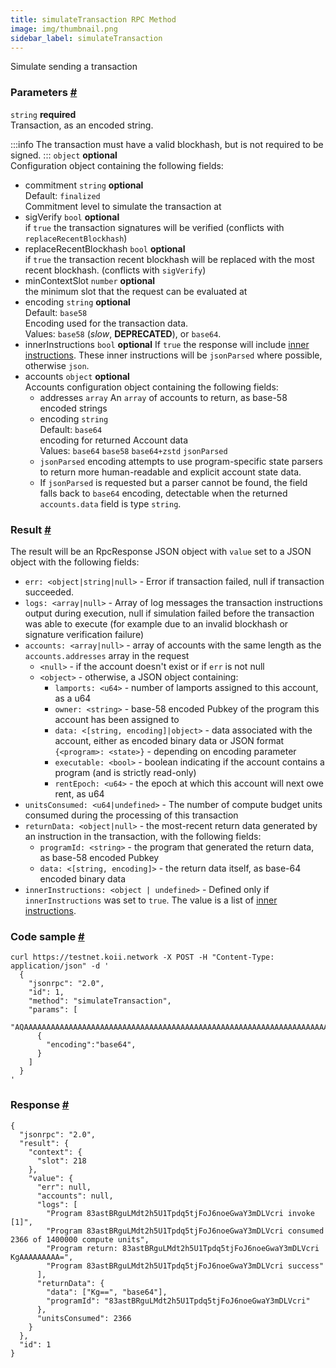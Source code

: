 ```yaml
--- 
title: simulateTransaction RPC Method 
image: img/thumbnail.png 
sidebar_label: simulateTransaction
---  
```

Simulate sending a transaction

### Parameters [#](#parameters)
`string` **required**  
Transaction, as an encoded string.

:::info
The transaction must have a valid blockhash, but is not required to be signed.
:::
`object` **optional**  
Configuration object containing the following fields:
- commitment `string` **optional**  
Default: `finalized`  
Commitment level to simulate the transaction at
- sigVerify `bool` **optional**  
if `true` the transaction signatures will be verified (conflicts with `replaceRecentBlockhash`)  
- replaceRecentBlockhash `bool` **optional**  
if `true` the transaction recent blockhash will be replaced with the most recent blockhash. (conflicts with `sigVerify`)
- minContextSlot `number` **optional**  
the minimum slot that the request can be evaluated at
- encoding `string` **optional**  
Default: `base58`  
Encoding used for the transaction data.   
Values: `base58` (_slow_, **DEPRECATED**), or `base64`.  
- innerInstructions `bool` **optional** 
If `true` the response will include [inner instructions](/develop/rpcapi/json-structures#inner-instructions). These inner instructions will be `jsonParsed` where possible, otherwise `json`.  
- accounts `object` **optional**  
Accounts configuration object containing the following fields:  
  - addresses `array`
  An `array` of accounts to return, as base-58 encoded strings  
  - encoding `string`  
  Default: `base64`  
  encoding for returned Account data  
  Values: `base64` `base58` `base64+zstd` `jsonParsed`  
  - `jsonParsed` encoding attempts to use program-specific state parsers to return more human-readable and explicit account state data.  
  - If `jsonParsed` is requested but a parser cannot be found, the field falls back to `base64` encoding, detectable when the returned `accounts.data` field is type `string`.  

### Result [#](#result)

The result will be an RpcResponse JSON object with `value` set to a JSON object with the following fields:

*   `err: <object|string|null>` - Error if transaction failed, null if transaction succeeded. 
*   `logs: <array|null>` - Array of log messages the transaction instructions output during execution, null if simulation failed before the transaction was able to execute (for example due to an invalid blockhash or signature verification failure)
*   `accounts: <array|null>` - array of accounts with the same length as the `accounts.addresses` array in the request
    *   `<null>` - if the account doesn't exist or if `err` is not null
    *   `<object>` - otherwise, a JSON object containing:
        *   `lamports: <u64>` - number of lamports assigned to this account, as a u64
        *   `owner: <string>` - base-58 encoded Pubkey of the program this account has been assigned to
        *   `data: <[string, encoding]|object>` - data associated with the account, either as encoded binary data or JSON format `{<program>: <state>}` - depending on encoding parameter
        *   `executable: <bool>` - boolean indicating if the account contains a program (and is strictly read-only)
        *   `rentEpoch: <u64>` - the epoch at which this account will next owe rent, as u64
*   `unitsConsumed: <u64|undefined>` - The number of compute budget units consumed during the processing of this transaction
*   `returnData: <object|null>` - the most-recent return data generated by an instruction in the transaction, with the following fields:
    *   `programId: <string>` - the program that generated the return data, as base-58 encoded Pubkey
    *   `data: <[string, encoding]>` - the return data itself, as base-64 encoded binary data
*   `innerInstructions: <object | undefined>` - Defined only if `innerInstructions` was set to `true`. The value is a list of [inner instructions](/develop/rpcapi/json-structures#inner-instructions).

### Code sample [#](#code-sample)

```
curl https://testnet.koii.network -X POST -H "Content-Type: application/json" -d '
  {
    "jsonrpc": "2.0",
    "id": 1,
    "method": "simulateTransaction",
    "params": [
      "AQAAAAAAAAAAAAAAAAAAAAAAAAAAAAAAAAAAAAAAAAAAAAAAAAAAAAAAAAAAAAAAAAAAAAAAAAAAAAAAAAAAAAABAAEDArczbMia1tLmq7zz4DinMNN0pJ1JtLdqIJPUw3YrGCzYAMHBsgN27lcgB6H2WQvFgyZuJYHa46puOQo9yQ8CVQbd9uHXZaGT2cvhRs7reawctIXtX1s3kTqM9YV+/wCp20C7Wj2aiuk5TReAXo+VTVg8QTHjs0UjNMMKCvpzZ+ABAgEBARU=",
      {
        "encoding":"base64",
      }
    ]
  }
'
```


### Response [#](#response)

```
{
  "jsonrpc": "2.0",
  "result": {
    "context": {
      "slot": 218
    },
    "value": {
      "err": null,
      "accounts": null,
      "logs": [
        "Program 83astBRguLMdt2h5U1Tpdq5tjFoJ6noeGwaY3mDLVcri invoke [1]",
        "Program 83astBRguLMdt2h5U1Tpdq5tjFoJ6noeGwaY3mDLVcri consumed 2366 of 1400000 compute units",
        "Program return: 83astBRguLMdt2h5U1Tpdq5tjFoJ6noeGwaY3mDLVcri KgAAAAAAAAA=",
        "Program 83astBRguLMdt2h5U1Tpdq5tjFoJ6noeGwaY3mDLVcri success"
      ],
      "returnData": {
        "data": ["Kg==", "base64"],
        "programId": "83astBRguLMdt2h5U1Tpdq5tjFoJ6noeGwaY3mDLVcri"
      },
      "unitsConsumed": 2366
    }
  },
  "id": 1
}
```
